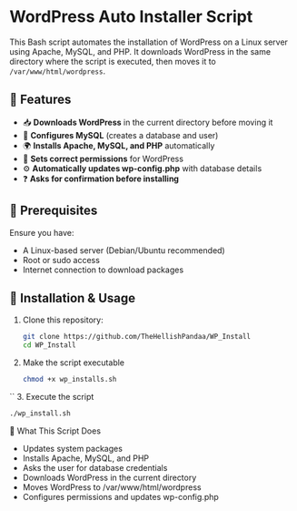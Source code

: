 # WordPress Auto Installer Script

This Bash script automates the installation of WordPress on a Linux server using Apache, MySQL, and PHP. It downloads WordPress in the same directory where the script is executed, then moves it to `/var/www/html/wordpress`.

## 🚀 Features
- 📥 **Downloads WordPress** in the current directory before moving it  
- 🔧 **Configures MySQL** (creates a database and user)  
- 🌍 **Installs Apache, MySQL, and PHP** automatically  
- 🔑 **Sets correct permissions** for WordPress  
- ⚙ **Automatically updates wp-config.php** with database details  
- ❓ **Asks for confirmation before installing**  

## 📌 Prerequisites
Ensure you have:
- A Linux-based server (Debian/Ubuntu recommended)
- Root or sudo access
- Internet connection to download packages

## 🔧 Installation & Usage
1. Clone this repository:
   ```bash
   git clone https://github.com/TheHellishPandaa/WP_Install
   cd WP_Install

2. Make the script executable
   ````bash
   chmod +x wp_installs.sh
``
3. Execute the script
````bash
./wp_install.sh
````
🎯 What This Script Does

- Updates system packages
- Installs Apache, MySQL, and PHP
- Asks the user for database credentials
- Downloads WordPress in the current directory
- Moves WordPress to /var/www/html/wordpress
- Configures permissions and updates wp-config.php

